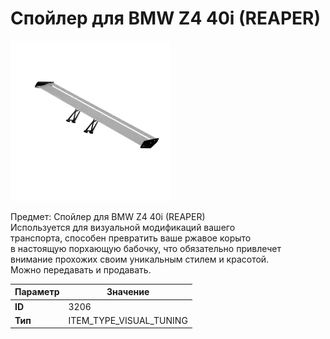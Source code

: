 # Спойлер для BMW Z4 40i (REAPER)

![Item Image](../img/3206.webp?raw=true)

Предмет: Спойлер для BMW Z4 40i (REAPER)<br>Используется для визуальной модификаций вашего<br>транспорта, способен превратить ваше ржавое корыто<br>в настоящую порхающую бабочку, что обязательно привлечет<br>внимание прохожих своим уникальным стилем и красотой.<br>Можно передавать и продавать.


| Параметр | Значение |
|----------|----------|
| **ID** | 3206 |
| **Тип** | ITEM_TYPE_VISUAL_TUNING |

